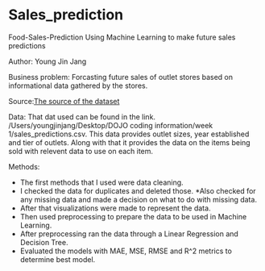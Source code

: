 # Sales_prediction

Food-Sales-Prediction Using Machine Learning to make future sales predictions

Author: Young Jin Jang

Business problem: Forcasting future sales of outlet stores based on informational data gathered by the stores.

Source:[The source of the dataset](https://datahack.analyticsvidhya.com/contest/practice-problem-big-mart-sales-iii/) 

Data: That dat used can be found in the link. /Users/youngjinjang/Desktop/DOJO coding information/week 1/sales_predictions.csv. This data provides outlet sizes, year established and tier of outlets. Along with that it provides the data on the items being sold with relevent data to use on each item.

Methods:

- The first methods that I used were data cleaning.
- I checked the data for duplicates and deleted those. *Also checked for any missing data and made a decision on what to do with missing data.
- After that visualizations were made to represent the data.
- Then used preprocessing to prepare the data to be used in Machine Learning.
- After preprocessing ran the data through a Linear Regression and Decision Tree.
- Evaluated the models with MAE, MSE, RMSE and R^2 metrics to determine best model.

